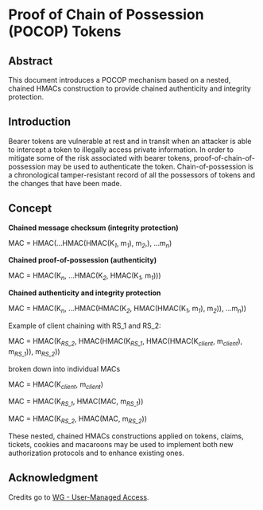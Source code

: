 # Proof of Chain of Possession (POCOP) Tokens

## Abstract

This document introduces a POCOP mechanism based on a nested, chained HMACs construction to provide chained authenticity and integrity protection.

## Introduction

Bearer tokens are vulnerable at rest and in transit when an attacker is able to intercept a token to illegally access private information. In order to mitigate some of the risk associated with bearer tokens, proof-of-chain-of-possession may be used to authenticate the token. Chain-of-possession is a chronological tamper-resistant record of all the possessors of tokens and the changes that have been made.

## Concept

**Chained message checksum (integrity protection)**

MAC = HMAC(...HMAC(HMAC(K<sub><i>1</i></sub>, m<sub><i>1</i></sub>), m<sub><i>2</i></sub>,), ...m<sub><i>n</i></sub>)

**Chained proof-of-possession (authenticity)**

MAC = HMAC(K<sub><i>n</i></sub>, ...HMAC(K<sub><i>2</i></sub>, HMAC(K<sub><i>1</i></sub>, m<sub><i>1</i></sub>)))


**Chained authenticity and integrity protection**

MAC = HMAC(K<sub><i>n</i></sub>, ...HMAC(HMAC(K<sub><i>2</i></sub>, HMAC(HMAC(K<sub><i>1</i></sub>, m<sub><i>1</i></sub>), m<sub><i>2</i></sub>)), ...m<sub><i>n</i></sub>))

Example of client chaining with RS_1 and RS_2:

MAC = HMAC(K<sub><i>RS_2</i></sub>, HMAC(HMAC(K<sub><i>RS_1</i></sub>, HMAC(HMAC(K<sub><i>client</i></sub>, m<sub><i>client</i></sub>), m<sub><i>RS_1</i></sub>)), m<sub><i>RS_2</i></sub>))

broken down into individual MACs

MAC = HMAC(K<sub><i>client</i></sub>, m<sub><i>client</i></sub>)

MAC = HMAC(K<sub><i>RS_1</i></sub>, HMAC(MAC, m<sub><i>RS_1</i></sub>))

MAC = HMAC(K<sub><i>RS_2</i></sub>, HMAC(MAC, m<sub><i>RS_2</i></sub>))

These nested, chained HMACs constructions applied on tokens, claims, tickets, cookies and macaroons may be used to implement both new authorization protocols and to enhance existing ones.

## Acknowledgment

Credits go to [WG - User-Managed Access][1].

[1]: https://kantarainitiative.org/confluence/display/uma/Home